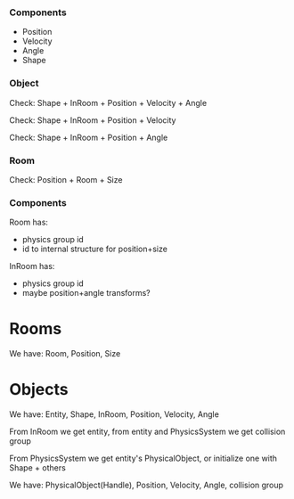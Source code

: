 ### Components
- Position
- Velocity
- Angle
- Shape


### Object
Check: Shape + InRoom + Position + Velocity + Angle

Check: Shape + InRoom + Position + Velocity

Check: Shape + InRoom + Position + Angle

### Room
Check: Position + Room + Size

### Components
Room has:
 - physics group id
 - id to internal structure for position+size

InRoom has:
 - physics group id
 - maybe position+angle transforms?

Rooms
=====

We have: Room, Position, Size




Objects
=======

We have: Entity, Shape, InRoom, Position, Velocity, Angle

From InRoom we get entity, from entity and PhysicsSystem we get collision group

From PhysicsSystem we get entity's PhysicalObject, or initialize one with Shape + others

We have: PhysicalObject(Handle), Position, Velocity, Angle, collision group

